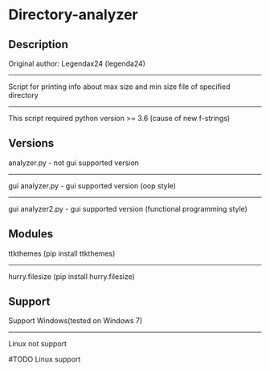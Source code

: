 # Directory-analyzer
Description
------------------------
Original author: Legendax24 (legenda24)
***
Script for printing info about max size and min size file of specified directory
***
This script required python version >= 3.6 (cause of new f-strings)

## Versions
analyzer.py - not gui supported version
***
gui analyzer.py - gui supported version (oop style)
***
gui analyzer2.py - gui supported version (functional programming style)

##  Modules
ttkthemes (pip install ttkthemes)
***
hurry.filesize (pip install hurry.filesize)

## Support
Support Windows(tested on Windows 7)
***
Linux not support

#TODO Linux support
